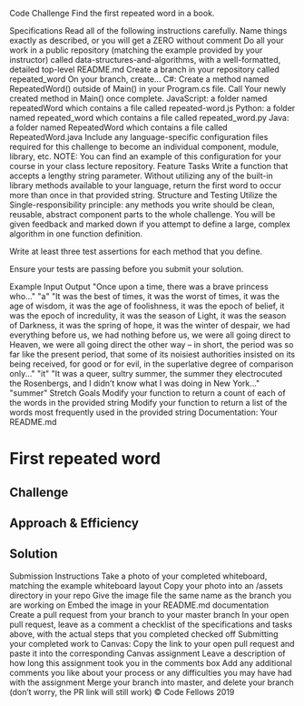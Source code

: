 Code Challenge
Find the first repeated word in a book.

Specifications
Read all of the following instructions carefully. Name things exactly as described, or you will get a ZERO without comment
Do all your work in a public repository (matching the example provided by your instructor) called data-structures-and-algorithms, with a well-formatted, detailed top-level README.md
Create a branch in your repository called repeated_word
On your branch, create…
C#: Create a method named RepeatedWord() outside of Main() in your Program.cs file. Call Your newly created method in Main() once complete.
JavaScript: a folder named repeatedWord which contains a file called repeated-word.js
Python: a folder named repeated_word which contains a file called repeated_word.py
Java: a folder named RepeatedWord which contains a file called RepeatedWord.java
Include any language-specific configuration files required for this challenge to become an individual component, module, library, etc.
NOTE: You can find an example of this configuration for your course in your class lecture repository.
Feature Tasks
Write a function that accepts a lengthy string parameter.
Without utilizing any of the built-in library methods available to your language, return the first word to occur more than once in that provided string.
Structure and Testing
Utilize the Single-responsibility principle: any methods you write should be clean, reusable, abstract component parts to the whole challenge. You will be given feedback and marked down if you attempt to define a large, complex algorithm in one function definition.

Write at least three test assertions for each method that you define.

Ensure your tests are passing before you submit your solution.

Example
Input	Output
"Once upon a time, there was a brave princess who..."	"a"
"It was the best of times, it was the worst of times, it was the age of wisdom, it was the age of foolishness, it was the epoch of belief, it was the epoch of incredulity, it was the season of Light, it was the season of Darkness, it was the spring of hope, it was the winter of despair, we had everything before us, we had nothing before us, we were all going direct to Heaven, we were all going direct the other way – in short, the period was so far like the present period, that some of its noisiest authorities insisted on its being received, for good or for evil, in the superlative degree of comparison only..."	"it"
"It was a queer, sultry summer, the summer they electrocuted the Rosenbergs, and I didn’t know what I was doing in New York..."	"summer"
Stretch Goals
Modify your function to return a count of each of the words in the provided string
Modify your function to return a list of the words most frequently used in the provided string
Documentation: Your README.md
# First repeated word
<!-- Short summary or background information -->

## Challenge
<!-- Description of the challenge -->

## Approach & Efficiency
<!-- What approach did you take? Why? What is the Big O space/time for this approach? -->

## Solution
<!-- Embedded whiteboard image -->

Submission Instructions
Take a photo of your completed whiteboard, matching the example whiteboard layout
Copy your photo into an /assets directory in your repo
Give the image file the same name as the branch you are working on
Embed the image in your README.md documentation
Create a pull request from your branch to your master branch
In your open pull request, leave as a comment a checklist of the specifications and tasks above, with the actual steps that you completed checked off
Submitting your completed work to Canvas:
Copy the link to your open pull request and paste it into the corresponding Canvas assignment
Leave a description of how long this assignment took you in the comments box
Add any additional comments you like about your process or any difficulties you may have had with the assignment
Merge your branch into master, and delete your branch (don’t worry, the PR link will still work)
© Code Fellows 2019